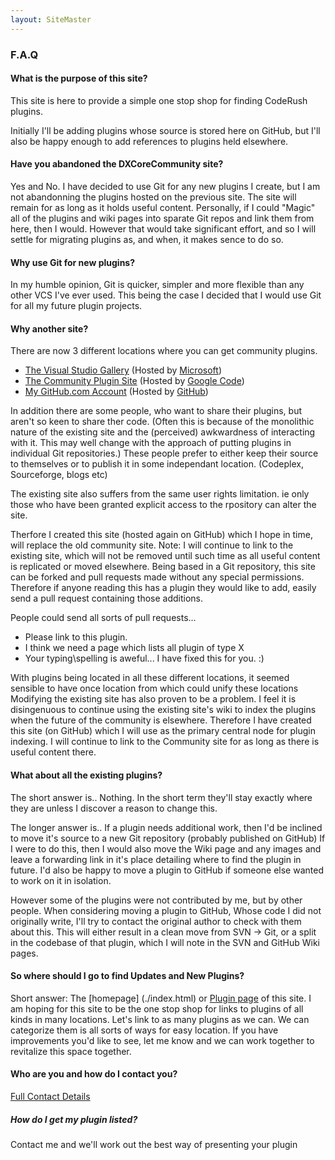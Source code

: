 ```yaml
---
layout: SiteMaster
---
```


### F.A.Q

#### What is the purpose of this site?
This site is here to provide a simple one stop shop for finding CodeRush plugins.

Initially I'll be adding plugins whose source is stored here on GitHub, but I'll also be happy enough to add references to plugins held elsewhere.

#### Have you abandoned the DXCoreCommunity site?
Yes and No. I have decided to use Git for any new plugins I create, but I am not abandonning the plugins hosted on the previous site.
The site will remain for as long as it holds useful content. Personally, if I could "Magic" all of the plugins and wiki pages into sparate Git repos and link them from here, then I would. 
However that would take significant effort, and so I will settle for migrating plugins as, and when, it makes sence to do so.

#### Why use Git for new plugins?
In my humble opinion, Git is quicker, simpler and more flexible than any other VCS I've ever used. 
This being the case I decided that I would use Git for all my future plugin projects.

#### Why another site?
There are now 3 different locations where you can get community plugins.

* [The Visual Studio Gallery]() (Hosted by [Microsoft](http://visualstudiogallery.msdn.microsoft.com/))
* [The Community Plugin Site](https://code.google.com/p/dxcorecommunityplugins/) (Hosted by [Google Code]((https://code.google.com/)))
* [My GitHub.com Account](https://github.com/rorybecker/) (Hosted by [GitHub](https://github.com/))

 
In addition there are some people, who want to share their plugins, but aren't so keen to share ther code. 
(Often this is because of the monolithic nature of the existing site and the (perceived) awkwardness of interacting with it. 
This may well change with the approach of putting plugins in individual Git repositories.)
These people prefer to either keep their source to themselves or to publish it in some independant location. (Codeplex, Sourceforge, blogs etc)

The existing site also suffers from the same user rights limitation. ie only those who have been granted explicit access to the rpository can alter the site.

Therfore I created this site (hosted again on GitHub) which I hope in time, will replace the old community site. 
Note: I will continue to link to the existing site, which will not be removed until such time as all useful content is replicated or moved elsewhere.
Being based in a Git repository, this site can be forked and pull requests made without any special permissions. 
Therefore if anyone reading this has a plugin they would like to add, easily send a pull request containing those additions.

People could send all sorts of pull requests...

* Please link to this plugin.
* I think we need a page which lists all plugin of type X
* Your typing\spelling is aweful... I have fixed this for you. :)

 
With plugins being located in all these different locations, it seemed sensible to have once location from which could unify these locations
Modifying the existing site has also proven to be a problem. 
I feel it is disingenuous to continue using the existing site's wiki to index the plugins when the future of the community is elsewhere.
Therefore I have created this site (on GitHub) which I will use as the primary central node for plugin indexing. 
I will continue to link to the Community site for as long as there is useful content there.

#### What about all the existing plugins?
The short answer is.. 
Nothing. In the short term they'll stay exactly where they are unless I discover a reason to change this.

The longer answer is.. 
If a plugin needs additional work, then I'd be inclined to move it's source to a new Git repository (probably published on GitHub)
If I were to do this, then I would also move the Wiki page and any images and leave a forwarding link in it's place detailing where to find the plugin in future.
I'd also be happy to move a plugin to GitHub if someone else wanted to work on it in isolation.

However some of the plugins were not contributed by me, but by other people. 
When considering moving a plugin to GitHub, Whose code I did not originally write, I'll try to contact the original author to check with them about this.
This will either result in a clean move from SVN -> Git, or a split in the codebase of that plugin, which I will note in the SVN and GitHub Wiki pages.

#### So where should I go to find Updates and New Plugins?
Short answer: The [homepage] (./index.html) or [Plugin page](./Plugins.html) of this site.
I am hoping for this site to be the one stop shop for links to plugins of all kinds in many locations.
Let's link to as many plugins as we can. We can categorize them is all sorts of ways for easy location. 
If you have improvements you'd like to see, let me know and we can work together to revitalize this space together.

#### Who are you and how do I contact you?

 [Full Contact Details](./Contact.html)

##### How do I get my plugin listed?
Contact me and we'll work out the best way of presenting your plugin
